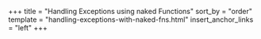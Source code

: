 +++
title = "Handling Exceptions using naked Functions"
sort_by = "order"
template = "handling-exceptions-with-naked-fns.html"
insert_anchor_links = "left"
+++
